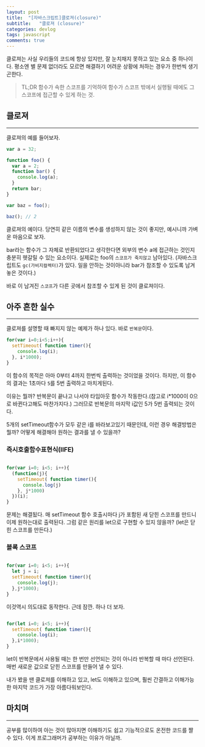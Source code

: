 ```yaml
---
layout: post
title:  "[자바스크립트]클로져(closure)"
subtitle:   "클로져 (closure)"
categories: devlog
tags: javascript
comments: true
---
```


클로져는 사실 우리들의 코드에 항상 있지만, 잘 눈치채지 못하고 있는 요소 중 하나이다. 평소엔 별 문제 없더라도 모르면 해결하기 어려운 상황에 처하는 경우가 한번씩 생기곤한다.

> TL;DR
> 함수가 속한 스코프를 기억하여 함수가 스코프 밖에서 실행될 때에도 그 스코프에 접근할 수 있게 하는 것.

## 클로져
---

클로져의 예를 들어보자.

```js
var a = 32;

function foo() {
  var a = 2;
  function bar() {
    console.log(a);
  }
  return bar;
}

var baz = foo();

baz(); // 2
```

클로져의 예이다. 당연히 같은 이름의 변수를 생성하지 않는 것이 좋지만, 예시니까 가벼운 마음으로 보자.

bar라는 함수가 그 자체로 반환되었다고 생각한다면 외부의 변수 a에 접근하는 것인지 충분히 헷갈릴 수 있는 요소이다. 실제로는 foo의 `스코프가 죽지않고` 남아있다. (자바스크립트도 `gc(가비지컬렉터)`가 있다. 일을 안하는 것이아니라 bar가 참조할 수 있도록 남겨놓은 것이다.)

바로 이 남겨진 `스코프`가 다른 곳에서 참조할 수 있게 된 것이 클로져이다.

## 아주 흔한 실수
---

클로져를 설명할 때 빠지지 않는 예제가 하나 있다. 바로 `반복문`이다.

```js
for(var i=0;i<5;i++){
  setTimeout( function timer(){
    console.log(i);
  }, i*1000);
}
```

이 함수의 목적은 아마 0부터 4까지 한번씩 출력하는 것이었을 것이다. 하지만, 이 함수의 결과는 1초마다 `5`를 5번 출력하고 마치게된다.

이유는 뭘까? 반복문이 끝나고 나서야 타임아웃 함수가 작동한다.(참고로 i*1000이 0으로 바뀐다고해도 마찬가지다.) 그러므로 반복문의 마지막 i값인 5가 5번 출력되는 것이다.

5개의 setTimeout함수가 모두 같은 i를 바라보고있기 때문인데, 이런 경우 해결방법은 뭘까? 어떻게 해결해야 원하는 결과를 낼 수 있을까?

### 즉시호출함수표현식(IIFE)

```js

for(var i=0; i<5; i++){
  (function(j){
    setTimeout( function timer(){
      console.log(j)
    }, j*1000)
  })(i);
}

```

문제는 해결됬다. 매 setTimeout 함수 호출시마다 j가 포함된 새 닫힌 스코프를 만드니 이제 원하는대로 출력된다. 그럼 같은 원리를 let으로 구현할 수 있지 않을까? (let은 닫힌 스코프를 만든다.)

### 블록 스코프

```js

for(var i=0; i<5; i++){
  let j = i;
  setTimeout( function timer(){
    console.log(j);
  },j*1000);
}

```

이것역시 의도대로 동작한다. 근데 잠깐. 하나 더 보자.

```js

for(let i=0; i<5; i++){
  setTimeout( function timer(){
    console.log(i);
  },i*1000);
}

```

let이 반복문에서 사용될 때는 한 번만 선언되는 것이 아니라 반복할 때 마다 선언된다. 매번 새로운 값으로 닫힌 스코프를 만들어 낼 수 있다.

내가 봤을 땐 클로져를 이해하고 있고, let도 이해하고 있으며, 훨씬 간결하고 이해가능한 마지막 코드가 가장 아름다워보인다.

## 마치며
---

공부를 많이하여 아는 것이 많아지면 이해하기도 쉽고 기능적으로도 온전한 코드를 짤 수 있다. 이게 프로그래머가 공부하는 이유가 아닐까.
